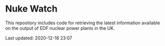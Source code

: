 # Nuke Watch

This repository includes code for retrieving the latest information available on the output of EDF nuclear power plants in the UK.

Last updated: 2020-12-18 23:07
